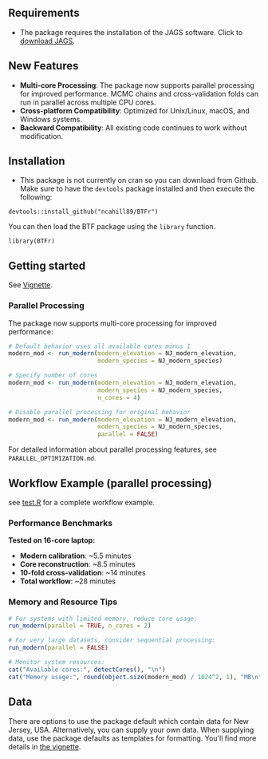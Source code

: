 ## Requirements

- The package requires the installation of the JAGS software. Click to [download JAGS](https://sourceforge.net/projects/mcmc-jags/).

## New Features

- **Multi-core Processing**: The package now supports parallel processing for improved performance. MCMC chains and cross-validation folds can run in parallel across multiple CPU cores.
- **Cross-platform Compatibility**: Optimized for Unix/Linux, macOS, and Windows systems.
- **Backward Compatibility**: All existing code continues to work without modification.

## Installation

- This package is not currently on cran so you can download from Github. Make sure to have the `devtools` package installed and then execute the following:

```
devtools::install_github("ncahill89/BTFr")
```

You can then load the BTF package using the `library` function.

```{r}
library(BTFr)
```

## Getting started

See [Vignette](https://github.com/ncahill89/vignettes/blob/master/BTF.md).

### Parallel Processing

The package now supports multi-core processing for improved performance:

```r
# Default behavior uses all available cores minus 1
modern_mod <- run_modern(modern_elevation = NJ_modern_elevation,
                         modern_species = NJ_modern_species)

# Specify number of cores
modern_mod <- run_modern(modern_elevation = NJ_modern_elevation,
                         modern_species = NJ_modern_species,
                         n_cores = 4)

# Disable parallel processing for original behavior
modern_mod <- run_modern(modern_elevation = NJ_modern_elevation,
                         modern_species = NJ_modern_species,
                         parallel = FALSE)
```

For detailed information about parallel processing features, see `PARALLEL_OPTIMIZATION.md`.

## Workflow Example (parallel processing)

see [test.R](test.R) for a complete workflow example.

### Performance Benchmarks

**Tested on 16-core laptop:**

- **Modern calibration**: ~5.5 minutes
- **Core reconstruction**: ~8.5 minutes
- **10-fold cross-validation**: ~14 minutes
- **Total workflow**: ~28 minutes

### Memory and Resource Tips

```r
# For systems with limited memory, reduce core usage:
run_modern(parallel = TRUE, n_cores = 2)

# For very large datasets, consider sequential processing:
run_modern(parallel = FALSE)

# Monitor system resources:
cat("Available cores:", detectCores(), "\n")
cat("Memory usage:", round(object.size(modern_mod) / 1024^2, 1), "MB\n")
```

## Data

There are options to use the package default which contain data for New Jersey, USA. Alternatively, you can supply your own data. When supplying data, use the package defaults as templates for formatting. You'll find more details in [the vignette](https://github.com/ncahill89/vignettes/blob/master/BTF.md).
